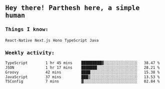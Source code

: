 <samp>
    <h2>Hey there! Parthesh here, a simple human</h2>
    <h3>Things I know: </h3>
    <code>React-Native</code> <code>Next.js</code> <code>Hono</code> <code>TypeScript</code> <code>Java</code>
    <h3>Weekly activity:</h3>
<!--START_SECTION:waka-->

```txt
TypeScript        1 hr 45 mins    █████████▓░░░░░░░░░░░░░░░   38.47 %
JSON              1 hr 17 mins    ███████░░░░░░░░░░░░░░░░░░   28.21 %
Groovy            42 mins         ████░░░░░░░░░░░░░░░░░░░░░   15.38 %
JavaScript        37 mins         ███▒░░░░░░░░░░░░░░░░░░░░░   13.53 %
TSConfig          7 mins          ▓░░░░░░░░░░░░░░░░░░░░░░░░   02.84 %
```

<!--END_SECTION:waka-->
</samp>
